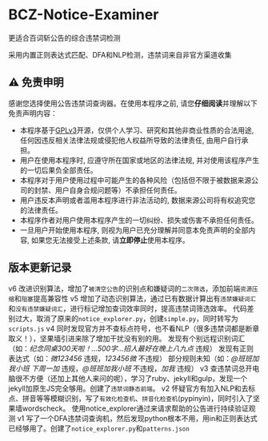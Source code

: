 # BCZ-Notice-Examiner
 更适合百词斩公告的综合违禁词检测

 采用内置正则表达式匹配、DFA和NLP检测，违禁词来自非官方渠道收集




## ⚠️ 免责申明

感谢您选择使用公告违禁词查询器。在使用本程序之前, 请您**仔细阅读**并理解以下免责声明内容：

 - 本程序基于[GPLv3](https://www.gnu.org/licenses/agpl-3.0.html)开源，仅供个人学习、研究和其他非商业性质的合法用途, 任何因违反相关法律法规或侵犯他人权益所导致的法律责任, 由用户自行承担。
 - 用户在使用本程序时, 应遵守所在国家或地区的法律法规, 并对使用该程序产生的一切后果负全部责任。
 - 本程序对于用户使用过程中可能产生的各种风险（包括但不限于被数据来源公司的封禁、用户自身合规问题等）不承担任何责任。
 - 用户违反本声明或者滥用本程序进行非法活动的, 数据来源公司将有权追究您的法律责任。
 - 本程序作者对用户使用本程序产生的一切纠纷、损失或伤害不承担任何责任。
 - 一旦用户开始使用本程序, 则视为用户已充分理解并同意本免责声明的全部内容, 如果您无法接受上述条款, 请**立即停止**使用本程序。


## 版本更新记录
v6
改进识别算法，增加了`被清空公告`的识别点和嫌疑词的`二次筛选`，添加前端`资源压缩`和`阻塞`提高兼容性
v5
增加了动态识别算法，通过已有数据计算出有`违禁嫌疑词汇`和`没有违禁嫌疑词汇`，进行标记增加查词效率同时，提高违禁词筛选效率。
代码差别过大，取消了原来的`notice_explorer.py`，创建`simple.py`，同时转写为`scripts.js`
v4
同时发现官方并不查标点符号，也不看NLP（很多违禁词都是断章取义！），坚果墙引进来除了增加干扰没有别的用。
发现有个别远程识别词汇（如：*纪念同桌300天啦！...500字...招人最好在晚上八九点* 违规）
发现有正则表达式（如：*微123456* 违规，*123456微* 不违规）
部分规则未知（如：*@班班加我小班 下周一加* 违规，*@班班加我小班* 不违规，*加我* 违规）
v3
查违禁词总开电脑很不方便（还加上其他人来问的呢），学习了ruby、jekyll和gulp，发现一个jekyll加原生JS完全够用。创建了`违禁词静态前端`。
v2
怀疑官方有加入NLP和去标点、拼音等等模糊识别，写了`有效化检查机`、`拼音化检查机`(pypinyin)，同时引入了坚果墙wordscheck。
使用notice_explorer通过来请求帮助的公告进行持续验证观测
v1
写了一个DFA违禁词查询机，然后发现python根本不用，用in和正则表达式已经够用了。创建了`notice_explorer.py`和`patterns.json`

